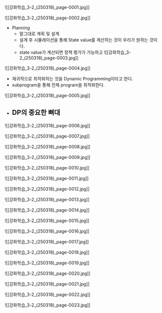 

![[강화학습_3-2_(250318)_page-0001.jpg]]

![[강화학습_3-2_(250318)_page-0002.jpg]]
- Planning
	- 말그대로 계획 및 설계
	- 설계 후 시뮬레이션을 통해 State value를 계산하는 것이 우리가 원하는 것이다.
	- state value가 계산되면 정책 평가가 가능하고 
![[강화학습_3-2_(250318)_page-0003.jpg]]

![[강화학습_3-2_(250318)_page-0004.jpg]]
- 재귀적으로 최적화하는 것을 Dynamic Programming이라고 한다.
- subprogram을 통해 전체 program을 최적화한다.

![[강화학습_3-2_(250318)_page-0005.jpg]]
- DP의 중요한 뼈대
	- 

![[강화학습_3-2_(250318)_page-0006.jpg]]

![[강화학습_3-2_(250318)_page-0007.jpg]]

![[강화학습_3-2_(250318)_page-0008.jpg]]

![[강화학습_3-2_(250318)_page-0009.jpg]]


![[강화학습_3-2_(250318)_page-0010.jpg]]

![[강화학습_3-2_(250318)_page-0011.jpg]]

![[강화학습_3-2_(250318)_page-0012.jpg]]

![[강화학습_3-2_(250318)_page-0013.jpg]]

![[강화학습_3-2_(250318)_page-0014.jpg]]

![[강화학습_3-2_(250318)_page-0015.jpg]]

![[강화학습_3-2_(250318)_page-0016.jpg]]

![[강화학습_3-2_(250318)_page-0017.jpg]]

![[강화학습_3-2_(250318)_page-0018.jpg]]

![[강화학습_3-2_(250318)_page-0019.jpg]]

![[강화학습_3-2_(250318)_page-0020.jpg]]

![[강화학습_3-2_(250318)_page-0021.jpg]]

![[강화학습_3-2_(250318)_page-0022.jpg]]

![[강화학습_3-2_(250318)_page-0023.jpg]]